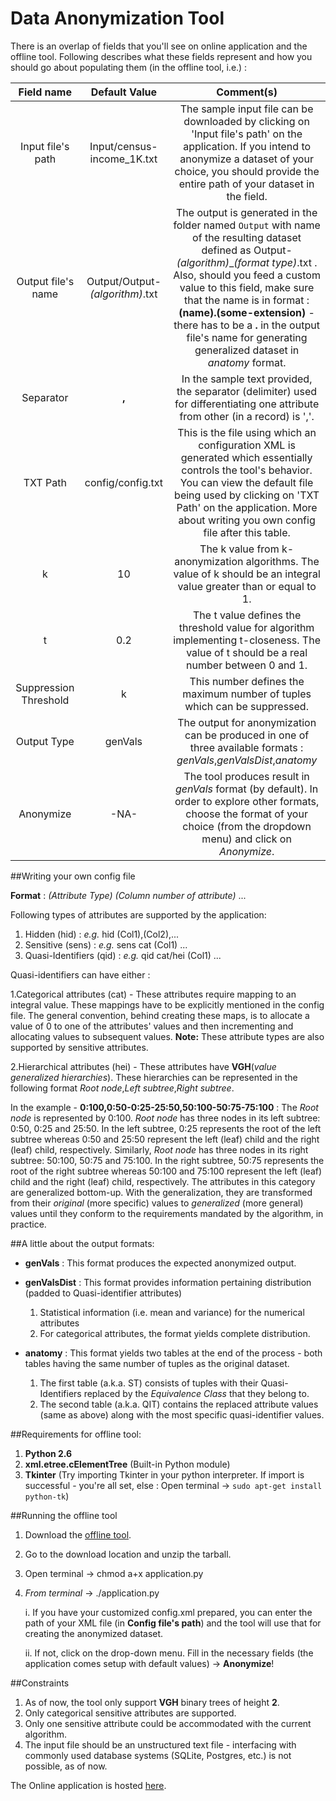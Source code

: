 Data Anonymization Tool
=======================


There is an overlap of fields that you'll see on online application and the offline tool. Following describes what these fields represent and how you should go about populating them (in the offline tool, i.e.) : 

**Field name** | **Default Value** | **Comment(s)**
:-----------------: | :-------------------------: | :----------:
Input file's path | Input/census-income_1K.txt     | The sample input file can be downloaded by clicking on 'Input file's path' on the application. If you intend to anonymize a dataset of your choice, you should provide the entire path of your dataset in the field.
Output file's name | Output/Output-*(algorithm)*.txt | The output is generated in the folder named `Output` with name of the resulting dataset defined as Output-*(algorithm)*_*(format type)*.txt . Also, should you feed a custom value to this field, make sure that the name is in format : **(name).(some-extension)** - there has to be a **.** in the output file's name for generating generalized dataset in *anatomy* format.
Separator | **,** | In the sample text provided, the separator (delimiter) used for differentiating one attribute from other (in a record) is ','.
TXT Path | config/config.txt | This is the file using which an configuration XML is generated which essentially controls the tool's behavior. You can view the default file being used by clicking on 'TXT Path' on the application. More about writing you own config file after this table.
k | 10 | The k value from k-anonymization algorithms. The value of k should be an integral value greater than or equal to 1.
t | 0.2 | The t value defines the threshold value for algorithm implementing t-closeness. The value of t should be a real number between 0 and 1.
Suppression Threshold | k | This number defines the maximum number of tuples which can be suppressed.
Output Type | genVals | The output for anonymization can be produced in one of three available formats : *genVals*,*genValsDist*,*anatomy*
Anonymize | -NA- | The tool produces result in *genVals* format (by default). In order to explore other formats, choose the format of your choice (from the dropdown menu) and click on *Anonymize*.

##Writing your own config file

**Format** : *(Attribute Type)* *(Column number of attribute)* ...

Following types of attributes are supported by the application:

1. Hidden (hid) : *e.g.* hid (Col1),(Col2),...
2. Sensitive (sens) : *e.g.* sens cat (Col1) ...
3. Quasi-Identifiers (qid) : *e.g.* qid cat/hei (Col1) ...

Quasi-identifiers can have either :

1.Categorical attributes (cat) - These attributes require mapping to an integral value. These mappings have to be explicitly mentioned in the config file. The general convention, behind creating these maps, is to allocate a value of 0 to one of the attributes' values and then incrementing and allocating values to subsequent values. **Note:** These attribute types are also supported by sensitive attributes.

2.Hierarchical attributes (hei) - These attributes have **VGH**(*value generalized hierarchies*). These hierarchies can be represented in the following format *Root node*,*Left subtree*,*Right subtree*. 

In the example - **0:100,0:50-0:25-25:50,50:100-50:75-75:100** : The *Root node* is represented by 0:100. *Root node* has three nodes in its left subtree: 0:50, 0:25 and 25:50. In the left subtree, 0:25 represents the root of the left subtree whereas 0:50 and 25:50 represent the left (leaf) child and the right (leaf) child, respectively. Similarly, *Root node* has three nodes in its right subtree: 50:100, 50:75 and 75:100. In the right subtree, 50:75 represents the root of the right subtree whereas 50:100 and 75:100 represent the left (leaf) child and the right (leaf) child, respectively. The attributes in this category are generalized bottom-up. With the generalization, they are transformed from their *original* (more specific) values to *generalized* (more general) values until they conform to the requirements mandated by the algorithm, in practice.

##A little about the output formats:
* **genVals** : This format produces the expected anonymized output.
* **genValsDist** : This format provides information pertaining distribution (padded to Quasi-identifier attributes) 
	1.	Statistical information (i.e. mean and variance) for the numerical attributes 
	2.	For categorical attributes, the format yields complete distribution. 

* **anatomy** : This format yields two tables at the end of the process - both tables having the same number of tuples as the original dataset. 
	1.	The first table (a.k.a. ST) consists of tuples with their Quasi-Identifiers replaced by the *Equivalence Class* that they belong to. 
	2.	The second table (a.k.a. QIT) contains the replaced attribute values (same as above) along with the most specific quasi-identifier values.

##Requirements for offline tool:
1. **Python 2.6**
2. **xml.etree.cElementTree** (Built-in Python module)
3. **Tkinter** (Try importing Tkinter in your python interpreter. If import is successful - you're all set, else : Open terminal -> `sudo apt-get install python-tk`)

##Running the offline tool
1. Download the [offline tool](http://data-anonymization-tool.herokuapp.com/static/Tool.tar.gz).
2. Go to the download location and unzip the tarball.
3. Open terminal -> chmod a+x application.py
4. *From terminal* -> ./application.py

	i.	If you have your customized config.xml prepared, you can enter the path of your XML file (in **Config file's path**) and the tool will use that for creating the anonymized dataset.

	ii.	If not, click on the drop-down menu. Fill in the necessary fields (the application comes setup with default values) -> **Anonymize**!


##Constraints
1. As of now, the tool only support **VGH** binary trees of height **2**.
2. Only categorical sensitive attributes are supported.
3. Only one sensitive attribute could be accommodated with the current algorithm.
4. The input file should be an unstructured text file - interfacing with commonly used database systems (SQLite, Postgres, etc.) is not possible, as of now.


The Online application is hosted [here](http://data-anonymization-tool.herokuapp.com/).

